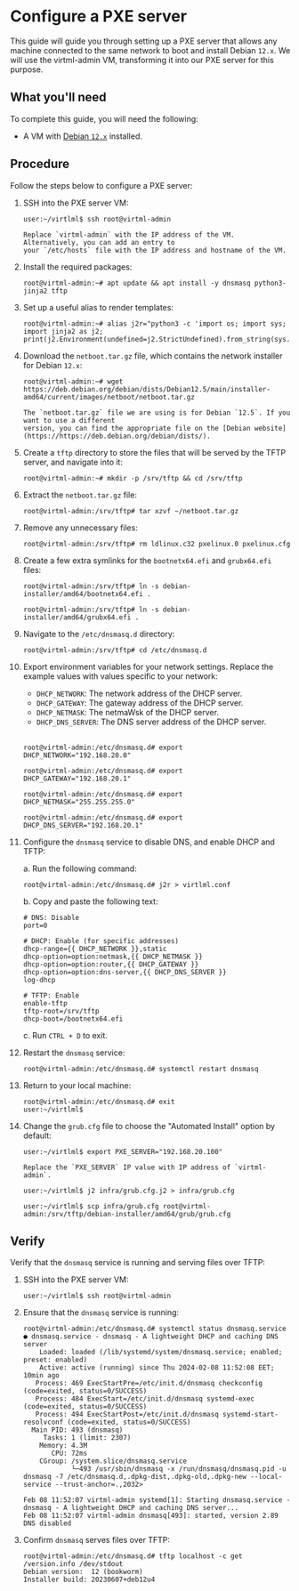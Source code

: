 # Configure a PXE server

This guide will guide you through setting up a PXE server that allows any machine connected to the
same network to boot and install Debian `12.x`. We will use the virtml-admin VM, transforming it
into our PXE server for this purpose.

## What you'll need

To complete this guide, you will need the following:

* A VM with [Debian `12.x`](../virtml-admin) installed.

## Procedure

Follow the steps below to configure a PXE server:

1. SSH into the PXE server VM:

    ```console
    user:~/virtlml$ ssh root@virtml-admin
    ```

    ```{note}
    Replace `virtml-admin` with the IP address of the VM. Alternatively, you can add an entry to
    your `/etc/hosts` file with the IP address and hostname of the VM.
    ```

1. Install the required packages:

    ```console
    root@virtml-admin:~# apt update && apt install -y dnsmasq python3-jinja2 tftp
    ```

1. Set up a useful alias to render templates:

      ```console
      root@virtml-admin:~# alias j2r="python3 -c 'import os; import sys; import jinja2 as j2; print(j2.Environment(undefined=j2.StrictUndefined).from_string(sys.stdin.read()).render(os.environ))'"
      ```

1. Download the `netboot.tar.gz` file, which contains the network installer for Debian `12.x`:

    ```console
    root@virtml-admin:~# wget https://deb.debian.org/debian/dists/Debian12.5/main/installer-amd64/current/images/netboot/netboot.tar.gz
    ```

    ```{note}
    The `netboot.tar.gz` file we are using is for Debian `12.5`. If you want to use a different
    version, you can find the appropriate file on the [Debian website](https://https://deb.debian.org/debian/dists/).
    ```

1. Create a `tftp` directory to store the files that will be served by the TFTP server, and navigate
   into it:

    ```console
    root@virtml-admin:~# mkdir -p /srv/tftp && cd /srv/tftp
    ```

1. Extract the `netboot.tar.gz` file:

    ```console
    root@virtml-admin:/srv/tftp# tar xzvf ~/netboot.tar.gz
    ```

1. Remove any unnecessary files:

    ```console
    root@virtml-admin:/srv/tftp# rm ldlinux.c32 pxelinux.0 pxelinux.cfg
    ```

1. Create a few extra symlinks for the `bootnetx64.efi` and `grubx64.efi` files:

    ```console
    root@virtml-admin:/srv/tftp# ln -s debian-installer/amd64/bootnetx64.efi .
    ```

    ```console
    root@virtml-admin:/srv/tftp# ln -s debian-installer/amd64/grubx64.efi .
    ```

1. Navigate to the `/etc/dnsmasq.d` directory:

    ```console
    root@virtml-admin:/srv/tftp# cd /etc/dnsmasq.d
    ```

1. Export environment variables for your network settings. Replace the example values with values
   specific to your network:

    * `DHCP_NETWORK`: The network address of the DHCP server.
    * `DHCP_GATEWAY`: The gateway address of the DHCP server.
    * `DHCP_NETMASK`: The netmaWsk of the DHCP server.
    * `DHCP_DNS_SERVER`: The DNS server address of the DHCP server.

    <br/>

    ```console
    root@virtml-admin:/etc/dnsmasq.d# export DHCP_NETWORK="192.168.20.0"
    ```

    ```console
    root@virtml-admin:/etc/dnsmasq.d# export DHCP_GATEWAY="192.168.20.1"
    ```

    ```console
    root@virtml-admin:/etc/dnsmasq.d# export DHCP_NETMASK="255.255.255.0"
    ```

    ```console
    root@virtml-admin:/etc/dnsmasq.d# export DHCP_DNS_SERVER="192.168.20.1"
    ```

1. Configure the `dnsmasq` service to disable DNS, and enable DHCP and TFTP:

    a. Run the following command:

    ```console
    root@virtml-admin:/etc/dnsmasq.d# j2r > virtlml.conf
    ```

    b. Copy and paste the following text:

    ```
    # DNS: Disable
    port=0

    # DHCP: Enable (for specific addresses)
    dhcp-range={{ DHCP_NETWORK }},static
    dhcp-option=option:netmask,{{ DHCP_NETMASK }}
    dhcp-option=option:router,{{ DHCP_GATEWAY }}
    dhcp-option=option:dns-server,{{ DHCP_DNS_SERVER }}
    log-dhcp

    # TFTP: Enable
    enable-tftp
    tftp-root=/srv/tftp
    dhcp-boot=/bootnetx64.efi
    ```
    
    c. Run `CTRL + D` to exit.

    <!-- ```console
    root@virtml-admin:/etc/dnsmasq.d# j2r > virtlml.conf <<EOF
    > # DNS: Disable
    > port=0
    > 
    > # DHCP: Enable (for specific addresses)
    > dhcp-range={{ DHCP_NETWORK }},static
    > dhcp-option=option:netmask,{{ DHCP_NETMASK }}
    > dhcp-option=option:router,{{ DHCP_GATEWAY }}
    > dhcp-option=option:dns-server,{{ DHCP_DNS_SERVER }}
    > log-dhcp
    > 
    > # TFTP: Enable
    > enable-tftp
    > tftp-root=/srv/tftp
    > dhcp-boot=/bootnetx64.efi
    > EOF
    ``` -->

1. Restart the `dnsmasq` service:

    ```console
    root@virtml-admin:/etc/dnsmasq.d# systemctl restart dnsmasq
    ```

1. Return to your local machine:

    ```console
    root@virtml-admin:/etc/dnsmasq.d# exit
    user:~/virtlml$
    ```

1. Change the `grub.cfg` file to choose the "Automated Install" option by default:

    ```console
    user:~/virtlml$ export PXE_SERVER="192.168.20.100"
    ```

    ```{note}
    Replace the `PXE_SERVER` IP value with IP address of `virtml-admin`.
    ```

    ```console
    user:~/virtlml$ j2 infra/grub.cfg.j2 > infra/grub.cfg
    ```

    ```console
    user:~/virtlml$ scp infra/grub.cfg root@virtml-admin:/srv/tftp/debian-installer/amd64/grub/grub.cfg
    ```

## Verify

Verify that the `dnsmasq` service is running and serving files over TFTP:

1. SSH into the PXE server VM:

    ```console
    user:~/virtlml$ ssh root@virtml-admin
    ```

1. Ensure that the `dnsmasq` service is running:

    ```console
    root@virtml-admin:/etc/dnsmasq.d# systemctl status dnsmasq.service
    ● dnsmasq.service - dnsmasq - A lightweight DHCP and caching DNS server
        Loaded: loaded (/lib/systemd/system/dnsmasq.service; enabled; preset: enabled)
        Active: active (running) since Thu 2024-02-08 11:52:08 EET; 10min ago
       Process: 469 ExecStartPre=/etc/init.d/dnsmasq checkconfig (code=exited, status=0/SUCCESS)
       Process: 484 ExecStart=/etc/init.d/dnsmasq systemd-exec (code=exited, status=0/SUCCESS)
       Process: 494 ExecStartPost=/etc/init.d/dnsmasq systemd-start-resolvconf (code=exited, status=0/SUCCESS)
      Main PID: 493 (dnsmasq)
         Tasks: 1 (limit: 2307)
        Memory: 4.3M
           CPU: 72ms
        CGroup: /system.slice/dnsmasq.service
                └─493 /usr/sbin/dnsmasq -x /run/dnsmasq/dnsmasq.pid -u dnsmasq -7 /etc/dnsmasq.d,.dpkg-dist,.dpkg-old,.dpkg-new --local-service --trust-anchor=.,2032>

    Feb 08 11:52:07 virtml-admin systemd[1]: Starting dnsmasq.service - dnsmasq - A lightweight DHCP and caching DNS server...
    Feb 08 11:52:07 virtml-admin dnsmasq[493]: started, version 2.89 DNS disabled
    ```

1. Confirm `dnsmasq` serves files over TFTP:

    ```console
    root@virtml-admin:/etc/dnsmasq.d# tftp localhost -c get /version.info /dev/stdout
    Debian version:  12 (bookworm)
    Installer build: 20230607+deb12u4
    ```
